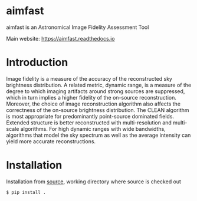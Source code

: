 # aimfast
aimfast is an Astronomical Image Fidelity Assessment Tool

Main website: https://aimfast.readthedocs.io

# Introduction
Image fidelity is a measure of the accuracy of the reconstructed sky brightness distribution. A related metric, dynamic range, is a measure of the degree to which imaging artifacts around strong sources are suppressed, which in turn implies a higher fidelity of the on-source reconstruction. Moreover, the choice of image reconstruction algorithm also affects the correctness of the on-source brightness distribution. The CLEAN algorithm is most appropriate for predominantly point-source dominated fields. Extended structure is better reconstructed with multi-resolution and multi-scale algorithms. For high dynamic ranges with wide bandwidths, algorithms that model the sky spectrum as well as the average intensity can yield more accurate reconstructions.

# Installation
Installation from [source](https://github.com/Athanaseus/aimfast),
working directory where source is checked out
```
$ pip install .
```
